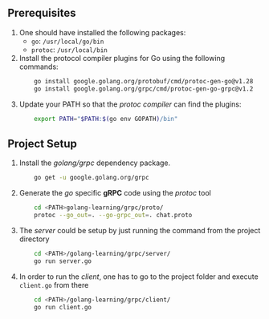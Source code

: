 ## Prerequisites
1.  One should have installed the following packages:
    -   `go`: `/usr/local/go/bin`
    -   `protoc`: `/usr/local/bin`
2.  Install the protocol compiler plugins for Go using the following commands:
    ```bash
        go install google.golang.org/protobuf/cmd/protoc-gen-go@v1.28
        go install google.golang.org/grpc/cmd/protoc-gen-go-grpc@v1.2
    ```
3.  Update your PATH so that the _protoc compiler_ can find the plugins:
    ```bash
        export PATH="$PATH:$(go env GOPATH)/bin"
    ```

## Project Setup
1.  Install the _golang/grpc_ dependency package.
    ```bash
        go get -u google.golang.org/grpc
    ```
2.  Generate the _go_ specific **gRPC** code using the _protoc_ tool
    ```bash
        cd <PATH>golang-learning/grpc/proto/
        protoc --go_out=. --go-grpc_out=. chat.proto
    ```
3.  The _server_ could be setup by just running the command from the project directory
    ```bash
        cd <PATH>/golang-learning/grpc/server/
        go run server.go
    ```
4.  In order to run the _client_, one has to go to the project folder and execute `client.go` from there
    ```bash
        cd <PATH>/golang-learning/grpc/client/
        go run client.go
    ```

